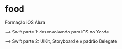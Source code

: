 # food
Formação iOS Alura

--> Swift parte 1: desenvolvendo para iOS no Xcode

--> Swift parte 2: UIKit, Storyboard e o padrão Delegate
